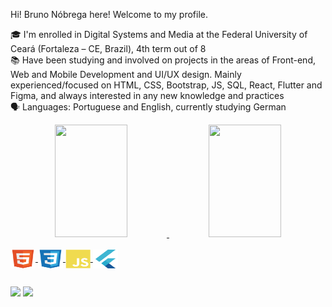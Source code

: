 Hi! Bruno Nóbrega here! Welcome to my profile.

🎓 I'm enrolled in Digital Systems and Media at the Federal University of Ceará (Fortaleza – CE, Brazil), 4th term out of 8<br>
📚 Have been studying and involved on projects in the areas of Front-end, Web and Mobile Development and UI/UX design. Mainly experienced/focused on HTML, CSS, Bootstrap, JS, SQL, React, Flutter and Figma, and always interested in any new knowledge and practices<br>
🗣 Languages: Portuguese and English, currently studying German<br>

<div align="center">
  <a href="https://github.com/nobrnbruno">
  <img height="180em" width="48%" src="https://github-readme-stats.vercel.app/api?username=nobrnbruno&show_icons=true&theme=dracula&include_all_commits=true&count_private=true"/>
  <img height="180em" width="48%" src="https://github-readme-stats.vercel.app/api/top-langs/?username=nobrnbruno&layout=compact&langs_count=7&theme=dracula"/>
</div>

 </div>
  <div style="display: inline"> <br>
  <img align="center" alt="nobrnbruno-HTML" height="30" width="40" src="https://raw.githubusercontent.com/devicons/devicon/master/icons/html5/html5-original.svg">
  <img align="center" alt="nobrnbruno-CSS" height="30" width="40" src="https://raw.githubusercontent.com/devicons/devicon/master/icons/css3/css3-original.svg">
  <img align="center" alt="nobrnbruno-Js" height="30" width="40" src="https://raw.githubusercontent.com/devicons/devicon/master/icons/javascript/javascript-plain.svg">
  <img align="center" alt="nobrnbruno-Flutter" height="30" width="40" src="https://raw.githubusercontent.com/devicons/devicon/master/icons/flutter/flutter-original.svg">
</div>
  
 ##
  
  <div> 
  <a href="https://www.linkedin.com/in/brunonobregadev/" target="_blank"><img src="https://img.shields.io/badge/-LinkedIn-%230077B5?style=for-the-badge&logo=linkedin&logoColor=white" target="_blank"></a> 
  <a href = "mailto:bruno.nobrega@alu.ufc.br"><img src="https://img.shields.io/badge/-Email-%23333?style=for-the-badge&logo=gmail&logoColor=white" target="_blank"></a>
  </div>

